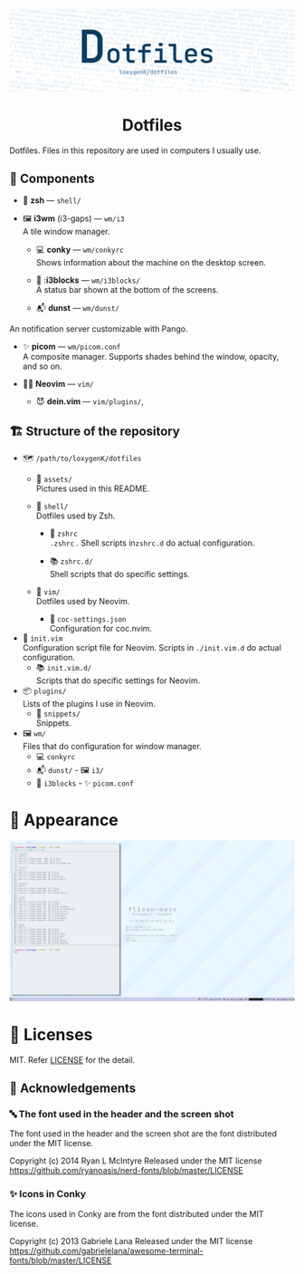 ![Dotfiles - loxygenK/dotfiles](assets/header.png)

<h1 align="center">Dotfiles</h1>

Dotfiles. Files in this repository are used in computers I usually use.

## :jigsaw: Components

- :shell: **zsh** ― `shell/`

- :framed_picture: **i3wm** (i3-gaps) ― `wm/i3`<br />
  A tile window manager.
  
  - :computer: **conky** ― `wm/conkyrc`<br />
  Shows information about the machine on the desktop screen.
  
  - :speech_balloon: :**i3blocks** ― `wm/i3blocks/`<br />A status bar shown at the bottom of the screens.
  
  - :mailbox_with_mail: **dunst** ― `wm/dunst/`<br />
    
An notification server customizable with Pango.
    
  - :sparkles: **picom** ― `wm/picom.conf`<br />A composite manager. Supports shades behind the window, opacity, and so on.
  
- :man_technologist: **Neovim** ― `vim/`<br />
  
  - :smiling_imp: **dein.vim** ― `vim/plugins/`,

## :building_construction: Structure of the repository

- :world_map: `/path/to/loxygenK/dotfiles`
  - :bento: `assets/`<br />Pictures used in this README.

  - :shell: `shell/`<br />Dotfiles used by Zsh.

    - :triangular_flag_on_post: `zshrc`<br />`.zshrc` .  Shell scripts in`zshrc.d` do actual configuration.

    - :books: `zshrc.d/`<br />Shell scripts that do specific settings.

  - :memo: `vim/`<br />Dotfiles used by Neovim.

    - :mage: `coc-settings.json`<br />Configuration for coc.nvim.
- :triangular_flag_on_post: `init.vim`<br />Configuration script file for Neovim. Scripts in  `./init.vim.d` do actual configuration.
    - :books: `init.vim.d/`<br />Scripts that do specific settings for Neovim.
- :package: `plugins/`<br />Lists of the plugins I use in Neovim.
    - :jigsaw: `snippets/`<br />Snippets.
- :framed_picture: `wm/`<br />Files that do configuration for window manager.
    - :computer: `conkyrc`
  - :mailbox_with_mail: `dunst/`
        - :framed_picture: `i3/`
  - :speech_balloon: `i3blocks`
        - :sparkles: `picom.conf`

# :eyes: Appearance

![Appearance](assets/screenshot.png)

# :page_with_curl: Licenses

MIT. Refer [LICENSE](https://github.com/loxygenK/dotfiles/blob/master/LICENSE) for the detail.

## :bow: Acknowledgements

### :abc: The font used in the header and the screen shot

The font used in the header and the screen shot are the font distributed under the MIT license.

Copyright (c) 2014 Ryan L McIntyre
Released under the MIT license
https://github.com/ryanoasis/nerd-fonts/blob/master/LICENSE

### :sparkles: Icons in Conky

The icons used in Conky are from the font distributed under the MIT license.

Copyright (c) 2013 Gabriele Lana
Released under the MIT license
https://github.com/gabrielelana/awesome-terminal-fonts/blob/master/LICENSE

